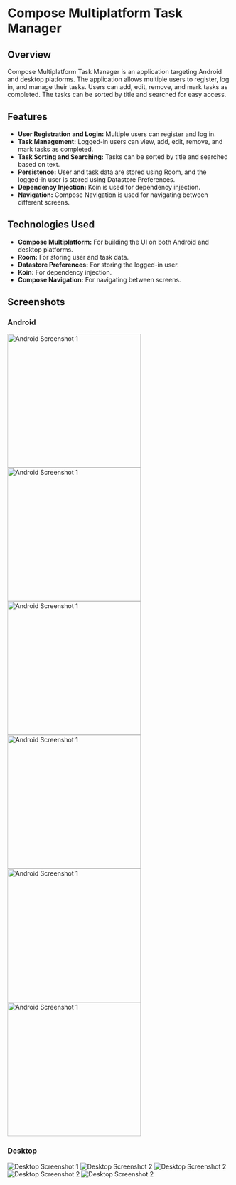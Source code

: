 # Compose Multiplatform Task Manager

## Overview

Compose Multiplatform Task Manager is an application targeting Android and desktop platforms. The application allows multiple users to register, log in, and manage their tasks. Users can add, edit, remove, and mark tasks as completed. The tasks can be sorted by title and searched for easy access.

## Features

- **User Registration and Login:** Multiple users can register and log in.
- **Task Management:** Logged-in users can view, add, edit, remove, and mark tasks as completed.
- **Task Sorting and Searching:** Tasks can be sorted by title and searched based on text.
- **Persistence:** User and task data are stored using Room, and the logged-in user is stored using Datastore Preferences.
- **Dependency Injection:** Koin is used for dependency injection.
- **Navigation:** Compose Navigation is used for navigating between different screens.

## Technologies Used

- **Compose Multiplatform:** For building the UI on both Android and desktop platforms.
- **Room:** For storing user and task data.
- **Datastore Preferences:** For storing the logged-in user.
- **Koin:** For dependency injection.
- **Compose Navigation:** For navigating between screens.

## Screenshots

### Android

<img src="images/android/add_task_android.png" width="300" alt="Android Screenshot 1">
<img src="images/android/add_task_android_2.png" width="300" alt="Android Screenshot 1">
<img src="images/android/sign_in_android.png" width="300" alt="Android Screenshot 1">
<img src="images/android/sign_up_android.png" width="300" alt="Android Screenshot 1">
<img src="images/android/task_list_2.png" width="300" alt="Android Screenshot 1">
<img src="images/android/task_list_android_1.png" width="300" alt="Android Screenshot 1">

[//]: # (![Android Screenshot 1]&#40;images/android/add_task_android.png&#41;)

[//]: # (![Android Screenshot 2]&#40;images/android/add_task_android_2.png&#41;)

[//]: # (![Android Screenshot 2]&#40;images/android/sign_in_android.png&#41;)

[//]: # (![Android Screenshot 2]&#40;images/android/sign_up_android.png&#41;)

[//]: # (![Android Screenshot 2]&#40;images/android/task_list_2.png&#41;)

[//]: # (![Android Screenshot 2]&#40;images/android/task_list_android_1.png&#41;)

### Desktop

![Desktop Screenshot 1](images/desktop/home_page_desktop_1.png)
![Desktop Screenshot 2](images/desktop/home_page_desktop_2.png)
![Desktop Screenshot 2](images/desktop/home_page_desktop_3.png)
![Desktop Screenshot 2](images/desktop/login_desktop.png)
![Desktop Screenshot 2](images/desktop/sign_up_desktop.png)
